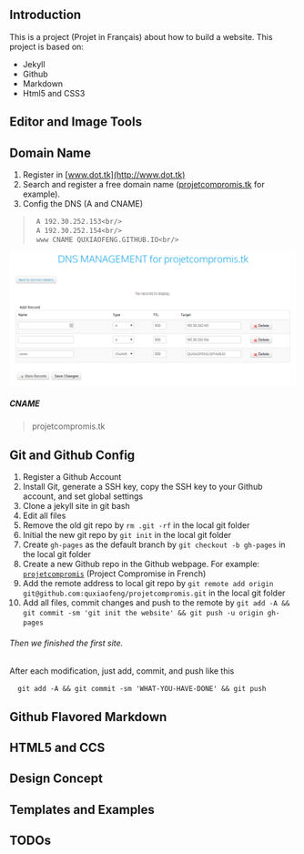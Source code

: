Introduction
-------

This is a project (Projet in Français) about how to build a website.
This project is based on:

+ Jekyll
+ Github
+ Markdown
+ Html5 and CSS3

Editor and Image Tools
------------------------

Domain Name
------

1. Register in [www.dot.tk](http://www.dot.tk)
2. Search and register a free domain name ([projetcompromis.tk](http://projetcompromis.tk) for example).
3. Config the DNS (A and CNAME)

>      A 192.30.252.153<br/>
>      A 192.30.252.154<br/>
>      www CNAME QUXIAOFENG.GITHUB.IO<br/>

![](/images/dnsconfig.png)

##### CNAME

>    projetcompromis.tk


Git and Github Config
----------------

1. Register a Github Account
2. Install Git, generate a SSH key, copy the SSH key to your Github account, and set global settings
3. Clone a jekyll site in git bash
4. Edit all files
5. Remove the old git repo by `rm .git -rf` in the local git folder
6. Initial the new git repo by `git init` in the local git folder
7. Create `gh-pages` as the default branch by `git checkout -b gh-pages` in the local git folder
8. Create a new Github repo in the Github webpage. For example: [`projetcompromis`](https://github.com/quxiaofeng/projetcompromis) (Project Compromise in French)
9. Add the remote address to local git repo by `git remote add origin git@github.com:quxiaofeng/projetcompromis.git` in the local git folder
10. Add all files, commit changes and push to the remote by `git add -A && git commit -sm 'git init the website' && git push -u origin gh-pages`

###### Then we finished the first site.

After each modification, just add, commit, and push like this

      git add -A && git commit -sm 'WHAT-YOU-HAVE-DONE' && git push

Github Flavored Markdown
----------------

HTML5 and CCS
----------------

Design Concept
----------------

Templates and Examples
----------------

TODOs
------------


